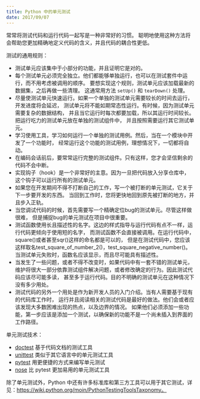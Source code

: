 ```yaml
---
title: Python 中的单元测试
date: 2017/09/07
---
```




常常将测试代码和运行代码一起写是一种非常好的习惯。 聪明地使用这种方法将会帮助您更加精确地定义代码的含义，并且代码的耦合性更低。

测试的通用规则：

- 测试单元应该集中于小部分的功能，并且证明它是对的。
- 每个测试单元必须完全独立。他们都能够单独运行，也可以在测试套件中运行，而不用考虑被调用的顺序。 要想实现这个规则，测试单元应该加载最新的数据集，之后再做一些清理。 这通常用方法 `setUp()` 和 `tearDown()` 处理。
- 尽量使测试单元快速运行。如果一个单独的测试单元需要较长的时间去运行，开发进度将会延迟， 测试单元将不能如期常态性运行。有时候，因为测试单元需要复杂的数据结构， 并且当它运行时每次都要加载，所以其运行时间较长。把运行吃力的测试单元放在单独的测试组件中， 并且按照需要运行其它测试单元。
- 学习使用工具，学习如何运行一个单独的测试用例。然后，当在一个模块中开发了一个功能时， 经常运行这个功能的测试用例，理想情况下，一切都将自动。
- 在编码会话前后，要常常运行完整的测试组件。只有这样，您才会坚信剩余的代码不会中断。
- 实现钩子（hook）是一个非常好的主意。因为一旦把代码放入分享仓库中， 这个钩子可以运行所有的测试单元。
- 如果您在开发期间不得不打断自己的工作，写一个被打断的单元测试，它关于下一步要开发的东西。 当回到工作时，您将更快地回到原先被打断的地方，并且步入正轨。
- 当您调试代码的时候，首先需要写一个精确定位bug的测试单元。尽管这样做很难， 但是捕捉bug的单元测试在项目中很重要。
- 测试函数使用长且描述性的名字。这边的样式指导与运行代码有点不一样，运行代码更倾向于使用短的名字， 而测试函数不会直接被调用。在运行代码中，square()或者甚至sqr()这样的命名都是可以的， 但是在测试代码中，您应该这样取名test_square_of_number_2()，test_square_negative_number()。 当测试单元失败时，函数名应该显示，而且尽可能具有描述性。
- 当发生了一些问题，或者不得不改变时，如果代码中有一套不错的测试单元， 维护将很大一部分依靠测试组件解决问题，或者修改确定的行为。因此测试代码应该尽可能多读， 甚至多于运行代码。目的不明确的测试单元在这种情况下没有多少用处。
- 测试代码的另外一个用处是作为新开发人员的入门介绍。当有人需要基于现有的代码库工作时， 运行并且阅读相关的测试代码是最好的做法。他们会或者应该发现大多数困难出现的热点，以及边界的情况。 如果他们必须添加一些功能，第一步应该是添加一个测试，以确保新的功能不是一个尚未插入到界面的工作路径。







单元测试技术：

* [doctest][1] 基于代码文档的测试工具
* [unittest][2] 类似于其它语言中的单元测试工具
* [pytest][3] 用更便捷的方式来编写单元测试
* [nose][4] 比 pytest 更加易用的单元测试工具

除了单元测试外，Python 中还有许多标准库和第三方工具可以用于其它测试，详见：https://wiki.python.org/moin/PythonTestingToolsTaxonomy。



[1]: http://docs.python.org/library/doctest.html	"doctest"
[2]: http://docs.python.org/library/unittest.html	"unittest"
[3]: http://pytest.org/latest/	"pytest"
[4]: https://nose.readthedocs.io/en/latest/	"nose"





